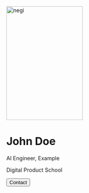 <!-- Add icon library -->
<link rel="https://github.com/team-cero/team-cero.github.io/blob/master/assets/stylesheets/negi" href="https://cdnjs.cloudflare.com/ajax/libs/font-awesome/4.7.0/css/font-awesome.min.css">

<div class="card">
  <img src="https://github.com/team-cero/team-cero.github.io/blob/master/assets/images/negi.jpg" alt="negi" width="200" height="300">
  <h1>John Doe</h1>
  <p class="title">AI Engineer, Example</p>
  <p>Digital Product School</p>
  <a href="#"><i class="fa fa-dribbble"></i></a>
  <a href="#"><i class="fa fa-twitter"></i></a>
  <a href="#"><i class="fa fa-linkedin"></i></a>
  <a href="#"><i class="fa fa-facebook"></i></a>
  <p><button>Contact</button></p>
</div>
